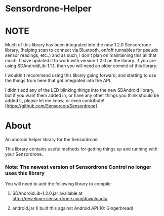 Sensordrone-Helper
==================

# NOTE
Much of this library has been integrated into the new 1.2.0 Sensordrone library,
(helping scan to connect via Bluetooth, on/off runnables for pseudo sensor readings, etc..)
and as such, I don't plan on maintaining this all that much. I have updated it to work with
version 1.2.0 on the library.
If you are using SDAndroidLib-1.1.1, then you will need an older commit  of this library.

I wouldn't recommend using this library going forward, and starting to use the things from here that got
integrated into the API.

I didn't add any of the LED blinking things into the new SDAndroid library, but if you want them added in,
or have any other things you think should be added it, please let me know, or even contribute!
[https://github.com/Sensorcon/Sensordrone]



# About
An android helper library for the Sensordrone

This library contains useful methods for getting things up and running with your Sensordrone.

### Note: The newest version of Sensordrone Control no longer uses this library

You will need to add the following library to compile: 

1) SDAndroidLib-1.2.0.jar available at http://developer.sensordrone.com/downloads/

2) android.jar (I built this against Android API 10: Gingerbread)
